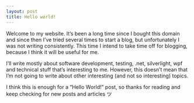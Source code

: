 ```yaml
---
layout: post
title: Hello world!
---
```


Welcome to my website. It’s been a long time since I bought this domain and since then I’ve tried several times to start a blog, but unfortunately I was not writing consistently. This time I intend to take time off for blogging, because I think it will be useful for me.

I’ll write mostly about software development, testing, .net, silverlight, wpf and technical stuff that’s interesting to me. However, this doesn’t mean that I’m not going to write about other interesting (and not so interesting) topics.

I think this is enough for a “Hello World!” post, so thanks for reading and keep checking for new posts and articles ツ